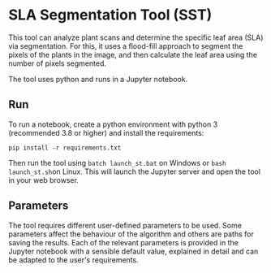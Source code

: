 # SLA Segmentation Tool (SST)

This tool can analyze plant scans and determine the specific leaf area (SLA) via segmentation. For this, it uses a flood-fill approach to segment the pixels of the plants in the image, and then calculate the leaf area using the number of pixels segmented.

The tool uses python and runs in a Jupyter notebook.

## Run

To run a notebook, create a python environment with python 3 (recommended 3.8 or higher) and install the requirements:

```
pip install -r requirements.txt
```

Then run the tool using `batch launch_st.bat` on Windows or `bash launch_st.sh`on Linux. This will launch the Jupyter server and open the tool in your web browser.

## Parameters

The tool requires different user-defined parameters to be used. Some parameters affect the behaviour of the algorithm and others are paths for saving the results. Each of the relevant parameters is provided in the Jupyter notebook with a sensible default value, explained in detail and can be adapted to the user's requirements.

